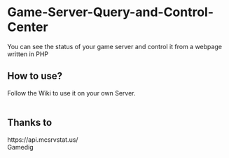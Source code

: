 # Game-Server-Query-and-Control-Center
You can see the status of your game server and control it from a webpage written in PHP

<h2>How to use?</h2>
Follow the Wiki to use it on your own Server.<br>
<br>


<h2>Thanks to</h2>
https://api.mcsrvstat.us/ <br>
Gamedig
